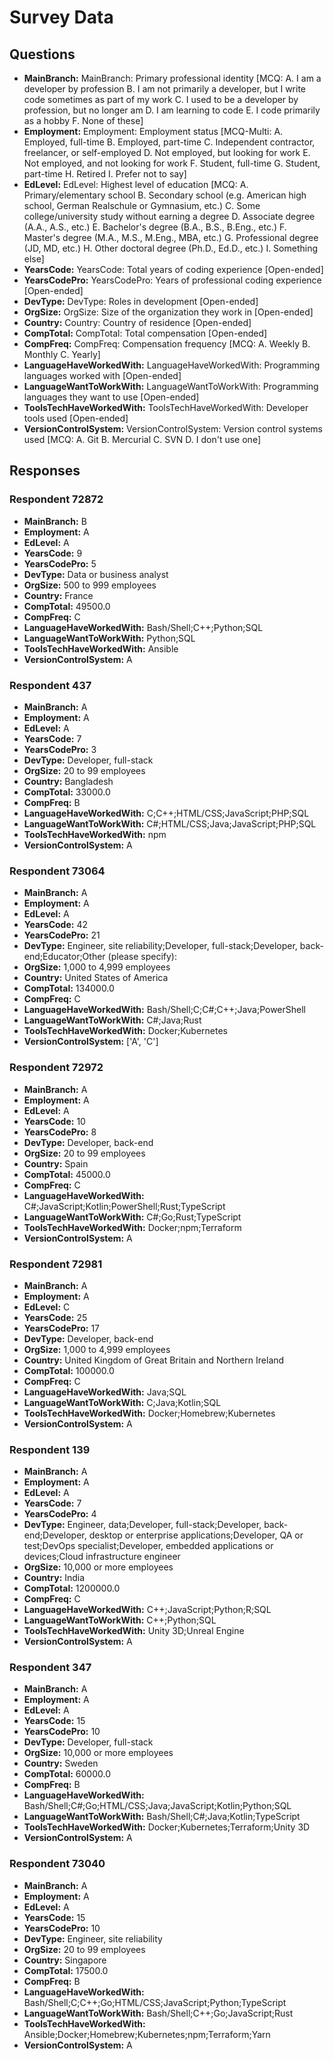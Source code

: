 # Survey Data

## Questions

- **MainBranch:** MainBranch: Primary professional identity [MCQ: A. I am a developer by profession B. I am not primarily a developer, but I write code sometimes as part of my work C. I used to be a developer by profession, but no longer am D. I am learning to code E. I code primarily as a hobby F. None of these]
- **Employment:** Employment: Employment status [MCQ-Multi: A. Employed, full-time B. Employed, part-time C. Independent contractor, freelancer, or self-employed D. Not employed, but looking for work E. Not employed, and not looking for work F. Student, full-time G. Student, part-time H. Retired I. Prefer not to say]
- **EdLevel:** EdLevel: Highest level of education [MCQ: A. Primary/elementary school B. Secondary school (e.g. American high school, German Realschule or Gymnasium, etc.) C. Some college/university study without earning a degree D. Associate degree (A.A., A.S., etc.) E. Bachelor's degree (B.A., B.S., B.Eng., etc.) F. Master's degree (M.A., M.S., M.Eng., MBA, etc.) G. Professional degree (JD, MD, etc.) H. Other doctoral degree (Ph.D., Ed.D., etc.) I. Something else]
- **YearsCode:** YearsCode: Total years of coding experience [Open-ended]
- **YearsCodePro:** YearsCodePro: Years of professional coding experience [Open-ended]
- **DevType:** DevType: Roles in development [Open-ended]
- **OrgSize:** OrgSize: Size of the organization they work in [Open-ended]
- **Country:** Country: Country of residence [Open-ended]
- **CompTotal:** CompTotal: Total compensation [Open-ended]
- **CompFreq:** CompFreq: Compensation frequency [MCQ: A. Weekly B. Monthly C. Yearly]
- **LanguageHaveWorkedWith:** LanguageHaveWorkedWith: Programming languages worked with [Open-ended]
- **LanguageWantToWorkWith:** LanguageWantToWorkWith: Programming languages they want to use [Open-ended]
- **ToolsTechHaveWorkedWith:** ToolsTechHaveWorkedWith: Developer tools used [Open-ended]
- **VersionControlSystem:** VersionControlSystem: Version control systems used [MCQ: A. Git B. Mercurial C. SVN D. I don't use one]

## Responses

### Respondent 72872

- **MainBranch:** B
- **Employment:** A
- **EdLevel:** A
- **YearsCode:** 9
- **YearsCodePro:** 5
- **DevType:** Data or business analyst
- **OrgSize:** 500 to 999 employees
- **Country:** France
- **CompTotal:** 49500.0
- **CompFreq:** C
- **LanguageHaveWorkedWith:** Bash/Shell;C++;Python;SQL
- **LanguageWantToWorkWith:** Python;SQL
- **ToolsTechHaveWorkedWith:** Ansible
- **VersionControlSystem:** A

### Respondent 437

- **MainBranch:** A
- **Employment:** A
- **EdLevel:** A
- **YearsCode:** 7
- **YearsCodePro:** 3
- **DevType:** Developer, full-stack
- **OrgSize:** 20 to 99 employees
- **Country:** Bangladesh
- **CompTotal:** 33000.0
- **CompFreq:** B
- **LanguageHaveWorkedWith:** C;C++;HTML/CSS;JavaScript;PHP;SQL
- **LanguageWantToWorkWith:** C#;HTML/CSS;Java;JavaScript;PHP;SQL
- **ToolsTechHaveWorkedWith:** npm
- **VersionControlSystem:** A

### Respondent 73064

- **MainBranch:** A
- **Employment:** A
- **EdLevel:** A
- **YearsCode:** 42
- **YearsCodePro:** 21
- **DevType:** Engineer, site reliability;Developer, full-stack;Developer, back-end;Educator;Other (please specify):
- **OrgSize:** 1,000 to 4,999 employees
- **Country:** United States of America
- **CompTotal:** 134000.0
- **CompFreq:** C
- **LanguageHaveWorkedWith:** Bash/Shell;C;C#;C++;Java;PowerShell
- **LanguageWantToWorkWith:** C#;Java;Rust
- **ToolsTechHaveWorkedWith:** Docker;Kubernetes
- **VersionControlSystem:** ['A', 'C']

### Respondent 72972

- **MainBranch:** A
- **Employment:** A
- **EdLevel:** A
- **YearsCode:** 10
- **YearsCodePro:** 8
- **DevType:** Developer, back-end
- **OrgSize:** 20 to 99 employees
- **Country:** Spain
- **CompTotal:** 45000.0
- **CompFreq:** C
- **LanguageHaveWorkedWith:** C#;JavaScript;Kotlin;PowerShell;Rust;TypeScript
- **LanguageWantToWorkWith:** C#;Go;Rust;TypeScript
- **ToolsTechHaveWorkedWith:** Docker;npm;Terraform
- **VersionControlSystem:** A

### Respondent 72981

- **MainBranch:** A
- **Employment:** A
- **EdLevel:** C
- **YearsCode:** 25
- **YearsCodePro:** 17
- **DevType:** Developer, back-end
- **OrgSize:** 1,000 to 4,999 employees
- **Country:** United Kingdom of Great Britain and Northern Ireland
- **CompTotal:** 100000.0
- **CompFreq:** C
- **LanguageHaveWorkedWith:** Java;SQL
- **LanguageWantToWorkWith:** C;Java;Kotlin;SQL
- **ToolsTechHaveWorkedWith:** Docker;Homebrew;Kubernetes
- **VersionControlSystem:** A

### Respondent 139

- **MainBranch:** A
- **Employment:** A
- **EdLevel:** A
- **YearsCode:** 7
- **YearsCodePro:** 4
- **DevType:** Engineer, data;Developer, full-stack;Developer, back-end;Developer, desktop or enterprise applications;Developer, QA or test;DevOps specialist;Developer, embedded applications or devices;Cloud infrastructure engineer
- **OrgSize:** 10,000 or more employees
- **Country:** India
- **CompTotal:** 1200000.0
- **CompFreq:** C
- **LanguageHaveWorkedWith:** C++;JavaScript;Python;R;SQL
- **LanguageWantToWorkWith:** C++;Python;SQL
- **ToolsTechHaveWorkedWith:** Unity 3D;Unreal Engine
- **VersionControlSystem:** A

### Respondent 347

- **MainBranch:** A
- **Employment:** A
- **EdLevel:** A
- **YearsCode:** 15
- **YearsCodePro:** 10
- **DevType:** Developer, full-stack
- **OrgSize:** 10,000 or more employees
- **Country:** Sweden
- **CompTotal:** 60000.0
- **CompFreq:** B
- **LanguageHaveWorkedWith:** Bash/Shell;C#;Go;HTML/CSS;Java;JavaScript;Kotlin;Python;SQL
- **LanguageWantToWorkWith:** Bash/Shell;C#;Java;Kotlin;TypeScript
- **ToolsTechHaveWorkedWith:** Docker;Kubernetes;Terraform;Unity 3D
- **VersionControlSystem:** A

### Respondent 73040

- **MainBranch:** A
- **Employment:** A
- **EdLevel:** A
- **YearsCode:** 15
- **YearsCodePro:** 10
- **DevType:** Engineer, site reliability
- **OrgSize:** 20 to 99 employees
- **Country:** Singapore
- **CompTotal:** 17500.0
- **CompFreq:** B
- **LanguageHaveWorkedWith:** Bash/Shell;C;C++;Go;HTML/CSS;JavaScript;Python;TypeScript
- **LanguageWantToWorkWith:** Bash/Shell;C++;Go;JavaScript;Rust
- **ToolsTechHaveWorkedWith:** Ansible;Docker;Homebrew;Kubernetes;npm;Terraform;Yarn
- **VersionControlSystem:** A

